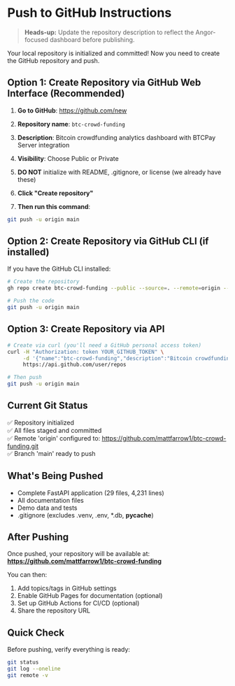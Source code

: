 # Push to GitHub Instructions

> **Heads-up:** Update the repository description to reflect the Angor-focused dashboard before publishing.

Your local repository is initialized and committed! Now you need to create the GitHub repository and push.

## Option 1: Create Repository via GitHub Web Interface (Recommended)

1. **Go to GitHub**: https://github.com/new
2. **Repository name**: `btc-crowd-funding`
3. **Description**: Bitcoin crowdfunding analytics dashboard with BTCPay Server integration
4. **Visibility**: Choose Public or Private
5. **DO NOT** initialize with README, .gitignore, or license (we already have these)
6. **Click "Create repository"**

7. **Then run this command**:
```bash
git push -u origin main
```

## Option 2: Create Repository via GitHub CLI (if installed)

If you have the GitHub CLI installed:

```bash
# Create the repository
gh repo create btc-crowd-funding --public --source=. --remote=origin --description="Bitcoin crowdfunding analytics dashboard with BTCPay Server integration"

# Push the code
git push -u origin main
```

## Option 3: Create Repository via API

```bash
# Create via curl (you'll need a GitHub personal access token)
curl -H "Authorization: token YOUR_GITHUB_TOKEN" \
     -d '{"name":"btc-crowd-funding","description":"Bitcoin crowdfunding analytics dashboard with BTCPay Server integration","private":false}' \
     https://api.github.com/user/repos

# Then push
git push -u origin main
```

## Current Git Status

✅ Repository initialized  
✅ All files staged and committed  
✅ Remote 'origin' configured to: https://github.com/mattfarrow1/btc-crowd-funding.git  
✅ Branch 'main' ready to push  

## What's Being Pushed

- Complete FastAPI application (29 files, 4,231 lines)
- All documentation files
- Demo data and tests
- .gitignore (excludes .venv, .env, *.db, __pycache__)

## After Pushing

Once pushed, your repository will be available at:
**https://github.com/mattfarrow1/btc-crowd-funding**

You can then:
1. Add topics/tags in GitHub settings
2. Enable GitHub Pages for documentation (optional)
3. Set up GitHub Actions for CI/CD (optional)
4. Share the repository URL

## Quick Check

Before pushing, verify everything is ready:
```bash
git status
git log --oneline
git remote -v
```
